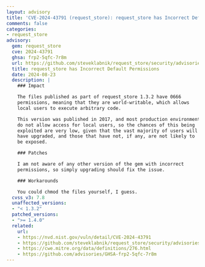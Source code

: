 ```yaml
---
layout: advisory
title: 'CVE-2024-43791 (request_store): request_store has Incorrect Default Permissions'
comments: false
categories:
- request_store
advisory:
  gem: request_store
  cve: 2024-43791
  ghsa: frp2-5qfc-7r8m
  url: https://github.com/steveklabnik/request_store/security/advisories/GHSA-frp2-5qfc-7r8m
  title: request_store has Incorrect Default Permissions
  date: 2024-08-23
  description: |
    ### Impact

    The files published as part of request_store 1.3.2 have 0666
    permissions, meaning that they are world-writable, which allows
    local users to execute arbitrary code.

    This version was published in 2017, and most production environments
    do not allow access for local users, so the chances of this being
    exploited are very low, given that the vast majority of users will
    have upgraded, and those that have not, if any, are not likely to
    be exposed.

    ### Patches

    I am not aware of any other version of the gem with incorrect
    permissions, so simply upgrading should fix the issue.

    ### Workarounds

    You could chmod the files yourself, I guess.
  cvss_v3: 7.8
  unaffected_versions:
  - "< 1.3.2"
  patched_versions:
  - ">= 1.4.0"
  related:
    url:
    - https://nvd.nist.gov/vuln/detail/CVE-2024-43791
    - https://github.com/steveklabnik/request_store/security/advisories/GHSA-frp2-5qfc-7r8m
    - https://cwe.mitre.org/data/definitions/276.html
    - https://github.com/advisories/GHSA-frp2-5qfc-7r8m
---
```

